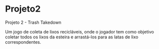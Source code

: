 # Projeto2
Projeto 2 - Trash Takedown

Um jogo de coleta de lixos recicláveis, onde o jogador tem como objetivo coletar todos os lixos da esteira e arrastá-los para as latas de lixo correspondentes.
